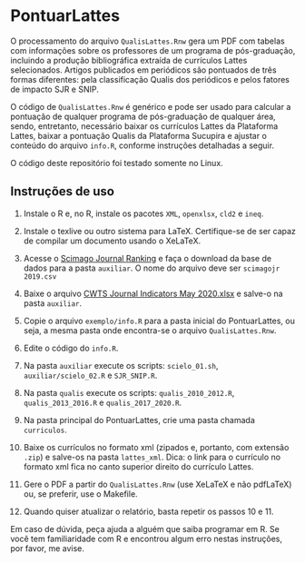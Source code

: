 # PontuarLattes

O processamento do arquivo `QualisLattes.Rnw` gera um PDF com tabelas com
informações sobre os professores de um programa de pós-graduação, incluindo a
produção bibliográfica extraída de currículos Lattes selecionados. Artigos
publicados em periódicos são pontuados de três formas diferentes: pela
classificação Qualis dos periódicos e pelos fatores de impacto SJR e SNIP.

O código de `QualisLattes.Rnw` é genérico e pode ser usado para calcular a
pontuação de qualquer programa de pós-graduação de qualquer área, sendo,
entretanto, necessário baixar os currículos Lattes da Plataforma Lattes,
baixar a pontuação Qualis da Plataforma Sucupira e ajustar o conteúdo do
arquivo `info.R`, conforme instruções detalhadas a seguir.

O código deste repositório foi testado somente no Linux.

## Instruções de uso

  1. Instale o R e, no R, instale os pacotes `XML`, `openxlsx`, `cld2` e `ineq`.

  2. Instale o texlive ou outro sistema para LaTeX. Certifique-se de ser capaz
     de compilar um documento usando o XeLaTeX.

  3. Acesse o [Scimago Journal Ranking](https://www.scimagojr.com/journalrank.php)
     e faça o download da base de dados para a pasta `auxiliar`. O nome do
     arquivo deve ser `scimagojr 2019.csv`

  4. Baixe o arquivo [CWTS Journal Indicators May 2020.xlsx](https://www.journalindicators.com/Content/CWTS%20Journal%20Indicators%20April%202020.xlsx)
     e salve-o na pasta `auxiliar`.

  5. Copie o arquivo `exemplo/info.R` para a pasta inicial do PontuarLattes,
     ou seja, a mesma pasta onde encontra-se o arquivo `QualisLattes.Rnw`.

  6. Edite o código do `info.R`.

  7. Na pasta `auxiliar` execute os scripts: `scielo_01.sh`,
     `auxiliar/scielo_02.R` e `SJR_SNIP.R`.

  8. Na pasta `qualis` execute os scripts: `qualis_2010_2012.R`,
     `qualis_2013_2016.R` e `qualis_2017_2020.R`.

  9. Na pasta principal do PontuarLattes, crie uma pasta chamada `curriculos`.

  10. Baixe os currículos no formato xml (zipados e, portanto, com extensão
      `.zip`) e salve-os na pasta `lattes_xml`. Dica: o link para o currículo
      no formato xml fica no canto superior direito do currículo Lattes.

  11. Gere o PDF a partir do `QualisLattes.Rnw` (use XeLaTeX e não pdfLaTeX)
      ou, se preferir, use o Makefile.

  12. Quando quiser atualizar o relatório, basta repetir os passos 10 e 11.

Em caso de dúvida, peça ajuda a alguém que saiba programar em R. Se você tem
familiaridade com R e encontrou algum erro nestas instruções, por favor, me
avise.

